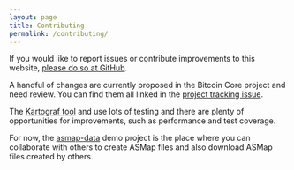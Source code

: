 ```yaml
---
layout: page
title: Contributing
permalink: /contributing/
---
```


If you would like to report issues or contribute improvements to this website, [please do so at GitHub](https://github.com/fjahr/asmap-website).

A handful of changes are currently proposed in the Bitcoin Core project and need review. You can find them all linked in the [project tracking issue](https://github.com/bitcoin/bitcoin/issues/28794).

The [Kartograf tool](https://github.com/fjahr/kartograf) and use lots of testing and there are plenty of opportunities for improvements, such as performance and test coverage.

For now,  the [asmap-data](https://github.com/fjahr/asmap-data) demo project is the place where you can collaborate with others to create ASMap files and also download ASMap files created by others.
